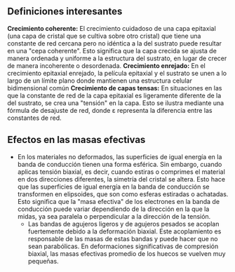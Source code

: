 ## Definiciones interesantes
**Crecimiento coherente:** El crecimiento cuidadoso de una capa epitaxial (una capa de cristal que se cultiva sobre otro cristal) que tiene una constante de red cercana pero no idéntica a la del sustrato puede resultar en una "cepa coherente". Esto significa que la capa crecida se ajusta de manera ordenada y uniforme a la estructura del sustrato, en lugar de crecer de manera incoherente o desordenada.
**Crecimiento enrejado:** En el crecimiento epitaxial enrejado, la película epitaxial y el sustrato se unen a lo largo de un límite plano donde mantienen una estructura celular bidimensional común
**Crecimiento de capas tensas:** En situaciones en las que la constante de red de la capa epitaxial es ligeramente diferente de la del sustrato, se crea una "tensión" en la capa. Esto se ilustra mediante una fórmula de desajuste de red, donde ε representa la diferencia entre las constantes de red.

## Efectos en las masas efectivas
- En los materiales no deformados, las superficies de igual energía en la banda de conducción tienen una forma esférica. Sin embargo, cuando aplicas tensión biaxial, es decir, cuando estiras o comprimes el material en dos direcciones diferentes, la simetría del cristal se altera. Esto hace que las superficies de igual energía en la banda de conducción se transformen en elipsoides, que son como esferas estiradas o achatadas. Esto significa que la "masa efectiva" de los electrones en la banda de conducción puede variar dependiendo de la dirección en la que la midas, ya sea paralela o perpendicular a la dirección de la tensión.
	- Las bandas de agujeros ligeros y de agujeros pesados se acoplan fuertemente debido a la deformación biaxial. Este acoplamiento es responsable de las masas de estas bandas y puede hacer que no sean parabólicas. En deformaciones significativas de compresión biaxial, las masas efectivas promedio de los huecos se vuelven muy pequeñas.